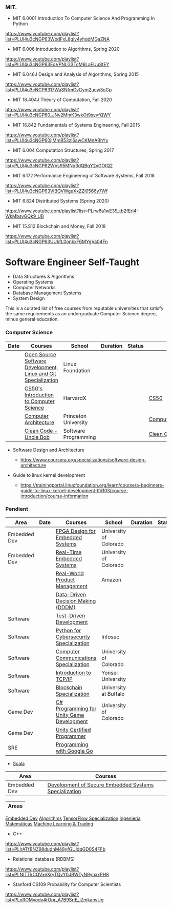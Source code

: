 ### MIT. 

- MIT 6.0001 Introduction To Computer Science And Programming In Python

https://www.youtube.com/playlist?list=PLUl4u3cNGP63WbdFxL8giv4yhgdMGaZNA

- MIT 6.006 Introduction to Algorithms, Spring 2020

https://www.youtube.com/playlist?list=PLUl4u3cNGP63EdVPNLG3ToM6LaEUuStEY

- MIT 6.046J Design and Analysis of Algorithms, Spring 2015
  
https://www.youtube.com/playlist?list=PLUl4u3cNGP6317WaSNfmCvGym2ucw3oGp

- MIT 18.404J Theory of Computation, Fall 2020

https://www.youtube.com/playlist?list=PLUl4u3cNGP60_JNv2MmK3wkOt9syvfQWY

- MIT 16.842 Fundamentals of Systems Engineering, Fall 2015
  
https://www.youtube.com/playlist?list=PLUl4u3cNGP60jIMmB53zl6awCKMnABhYx

- MIT 6.004 Computation Structures, Spring 2017
  
https://www.youtube.com/playlist?list=PLUl4u3cNGP62WVs95MNq3dQBqY2vGOtQ2

- MIT 6.172 Performance Engineering of Software Systems, Fall 2018
  
https://www.youtube.com/playlist?list=PLUl4u3cNGP63VIBQVWguXxZZi0566y7Wf

- MIT 6.824 Distributed Systems (Spring 2020)
  
https://www.youtube.com/playlist?list=PLrw6a1wE39_tb2fErI4-WkMbsvGQk9_UB

- MIT 15.S12 Blockchain and Money, Fall 2018

https://www.youtube.com/playlist?list=PLUl4u3cNGP63UUkfL0onkxF6MYgVa04Fn



# Software Engineer Self-Taught

 - Data Structures & Algorithms
 - Operating Systems
 - Computer Networks
 - Database Management Systems 
 - System Design

This is a curated list of free courses from reputable universities that satisfy the same requirements as an undergraduate Computer Science degree, minus general education.

### Computer Science

|Date | Courses	|School	| Duration |  Status | Repo | 
|---- | ------- |-------|--------- |  ------ |------ | 
|   | [Open Source Software Development, Linux and Git Specialization](https://www.coursera.org/specializations/oss-development-linux-git) | Linux Foundation |  | | |
|   | [CS50's Introduction to Computer Science](https://www.edx.org/es/course/cs50s-introduction-to-computer-science) | HarvardX | |  | [CS50](./CS50)|
|   | [Computer Architecture](https://www.coursera.org/learn/comparch)    | Princeton University | |  |  [ComputerArchitecture](./ComputerArchitecture)  |    |
|   | [Clean Code  - Uncle Bob ](https://www.youtube.com/watch?v=7EmboKQH8lM&list=PLUxszVpqZTNShoypLQW9a4dEcffsoZT4k)  | Software Programming |  | |[Clean Code](./CleanCode)|

- Software Design and Architecture 
    - https://www.coursera.org/specializations/software-design-architecture

- Guide to linux kernel development
    - https://trainingportal.linuxfoundation.org/learn/course/a-beginners-guide-to-linux-kernel-development-lfd103/course-introduction/course-information 


### Pendient
|Area |Date | Courses	|School	| Duration |  Status | Repo | 
|---- |---- | ------- |-------|--------- |  ------ |------ | 
|Embedded Dev|     | [FPGA Design for Embedded Systems](https://www.coursera.org/specializations/fpga-design) | University of Colorado|  |   | |
|Embedded Dev|     | [Real-Time Embedded Systems](https://www.coursera.org/specializations/real-time-embedded-systems) | University of Colorado|  |   | |
|      |     | [Real-World Product Management](https://www.coursera.org/specializations/real-world-product-management) | Amazon |  |   | |
|     |     |  [Data-Driven Decision Making (DDDM)](https://www.coursera.org/specializations/data-driven-decision-making)|  |   | |
|Software |     |  [Test-Driven Development ](https://www.coursera.org/specializations/test-driven-development)|  |   | |
|Software |     | [Python for Cybersecurity Specialization](https://www.coursera.org/specializations/pythonforcybersecurity) | Infosec|  |   | |
|Software |     | [Computer Communications Specialization](https://www.coursera.org/specializations/computer-communications) | University of Colorado|  |   | |
|Software |     | [Introduction to TCP/IP](https://www.coursera.org/learn/tcpip) | Yonsei University|  |   | |
|Software |     | [Blockchain Specialization](https://www.coursera.org/specializations/blockchain) | University at Buffalo|  |   | | 
|Game Dev |     | [C# Programming for Unity Game Development](https://www.coursera.org/specializations/programming-unity-game-development) | University of Colorado|  |   | |
|Game Dev |     | [Unity Certified Programmer](https://www.coursera.org/specializations/unity-certified-programmer) |  |  |   | |
|SRE  |     | [Programming with Google Go](https://www.coursera.org/specializations/google-golang) |  |  |   | |

- [Scala](https://www.coursera.org/specializations/scala)

|Area |Courses | 	
|---- | ---- | 
| Embedded Dev | [Development of Secure Embedded Systems Specialization](https://www.coursera.org/specializations/embedded-systems-security)  | 

|Areas |
|---- |
[Embedded Dev](https://github.com/FernandoFH/Embedded.Systems.Playground)
[Algorithms](https://github.com/FernandoFH/Algorithms_Specialization)
[TensorFlow Specialization](https://github.com/FernandoFH/TensorFlow_Specialization)
[Ingenieria Matemáticas](https://github.com/FernandoFH/Ingenieria_Math)
[Machine Learning & Trading ](https://github.com/FernandoFH/Machine-Learning-Trading-Specialization)


- C++

https://www.youtube.com/playlist?list=PLlrATfBNZ98dudnM48yfGUldqGD0S4FFb

- Relational database (RDBMS)

https://www.youtube.com/playlist?list=PLNITTkCQVxeXryTQvY0JBWTyN9ynxxPH8

- Stanford CS109 Probability for Computer Scientists

https://www.youtube.com/playlist?list=PLoROMvodv4rOpr_A7B9SriE_iZmkanvUg
